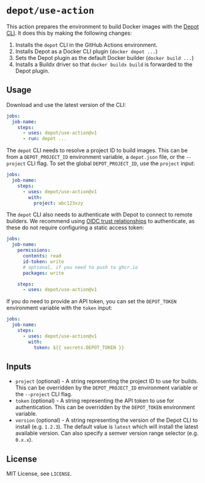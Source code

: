# `depot/use-action`

This action prepares the environment to build Docker images with the [Depot CLI](https://github.com/depot/cli). It does this by making the following changes:

1. Installs the `depot` CLI in the GitHub Actions environment.
2. Installs Depot as a Docker CLI plugin (`docker depot ...`)
3. Sets the Depot plugin as the default Docker builder (`docker build ...`)
4. Installs a Buildx driver so that `docker buildx build` is forwarded to the Depot plugin.

## Usage

Download and use the latest version of the CLI:

```yaml
jobs:
  job-name:
    steps:
      - uses: depot/use-action@v1
      - run: depot ...
```

The `depot` CLI needs to resolve a project ID to build images. This can be from a `DEPOT_PROJECT_ID` environment variable, a `depot.json` file, or the `--project` CLI flag. To set the global `DEPOT_PROJECT_ID`, use the `project` input:

```yaml
jobs:
  job-name:
    steps:
      - uses: depot/use-action@v1
        with:
          project: abc123xzy
```

The `depot` CLI also needs to authenticate with Depot to connect to remote builders. We recommend using [OIDC trust relationships](https://depot.dev/docs/integrations/github-actions#build-and-push-to-docker-hub-with-oidc-token-exchange) to authenticate, as these do not require configuring a static access token:

```yaml
jobs:
  job-name:
    permissions:
      contents: read
      id-token: write
      # optional, if you need to push to ghcr.io
      packages: write

    steps:
      - uses: depot/use-action@v1
```

If you do need to provide an API token, you can set the `DEPOT_TOKEN` environment variable with the `token` input:

```yaml
jobs:
  job-name:
    steps:
      - uses: depot/use-action@v1
        with:
          token: ${{ secrets.DEPOT_TOKEN }}
```

## Inputs

- `project` (optional) - A string representing the project ID to use for builds. This can be overridden by the `DEPOT_PROJECT_ID` environment variable or the `--project` CLI flag.
- `token` (optional) - A string representing the API token to use for authentication. This can be overridden by the `DEPOT_TOKEN` environment variable.
- `version` (optional) - A string representing the version of the Depot CLI to install (e.g. `1.2.3`). The default value is `latest` which will install the latest available version. Can also specify a semver version range selector (e.g. `0.x.x`).

## License

MIT License, see `LICENSE`.
